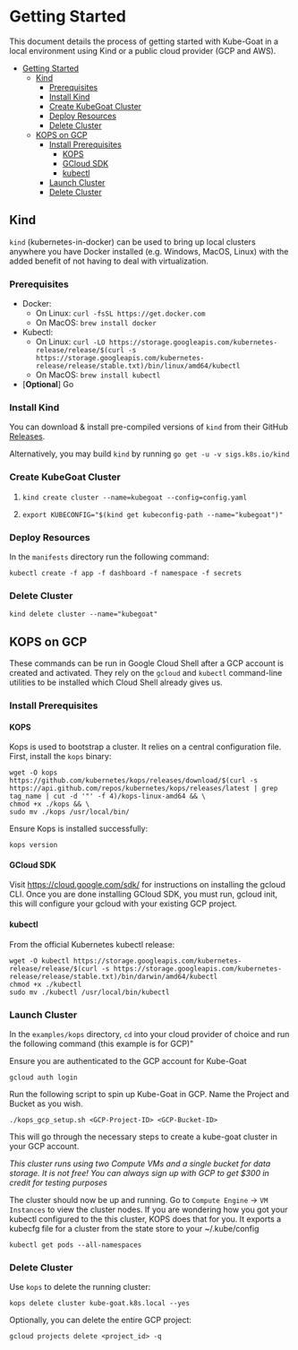 # Getting Started

This document details the process of getting started with Kube-Goat in a local
environment using Kind or a public cloud provider (GCP and AWS). 

<!-- TOC -->

- [Getting Started](#getting-started)
    - [Kind](#kind)
        - [Prerequisites](#prerequisites)
        - [Install Kind](#install-kind)
        - [Create KubeGoat Cluster](#create-kubegoat-cluster)
        - [Deploy Resources](#deploy-resources)
        - [Delete Cluster](#delete-cluster)
    - [KOPS on GCP](#kops-on-gcp)
        - [Install Prerequisites](#install-prerequisites)
            - [KOPS](#kops)
            - [GCloud SDK](#gcloud-sdk)
            - [kubectl](#kubectl)
        - [Launch Cluster](#launch-cluster)
        - [Delete Cluster](#delete-cluster-1)

<!-- /TOC -->

## Kind

`kind` (kubernetes-in-docker) can be used to bring up local clusters anywhere
you have Docker installed (e.g. Windows, MacOS, Linux) with the added benefit of
not having to deal with virtualization.

### Prerequisites

- Docker:
  - On Linux: `curl -fsSL https://get.docker.com`
  - On MacOS: `brew install docker`
- Kubectl:
  - On Linux:
    `curl -LO https://storage.googleapis.com/kubernetes-release/release/$(curl -s https://storage.googleapis.com/kubernetes-release/release/stable.txt)/bin/linux/amd64/kubectl`
  - On MacOS: `brew install kubectl`
- [**Optional**] Go

### Install Kind

You can download & install pre-compiled versions of `kind` from their GitHub
[Releases](https://github.com/kubernetes-sigs/kind/releases).

Alternatively, you may build `kind` by running `go get -u -v sigs.k8s.io/kind`

### Create KubeGoat Cluster

1. `kind create cluster --name=kubegoat --config=config.yaml`

2. `export KUBECONFIG="$(kind get kubeconfig-path --name="kubegoat")"`

### Deploy Resources

In the `manifests` directory run the following command:

`kubectl create -f app -f dashboard -f namespace -f secrets`

### Delete Cluster

`kind delete cluster --name="kubegoat"`


## KOPS on GCP

These commands can be run in Google Cloud Shell after a GCP account is created and activated. They rely on the `gcloud` and `kubectl` command-line utilities to be installed which Cloud Shell already gives us.

### Install Prerequisites

#### KOPS
Kops is used to bootstrap a cluster. It relies on a central configuration file. First, install the `kops` binary:

```
wget -O kops https://github.com/kubernetes/kops/releases/download/$(curl -s https://api.github.com/repos/kubernetes/kops/releases/latest | grep tag_name | cut -d '"' -f 4)/kops-linux-amd64 && \
chmod +x ./kops && \
sudo mv ./kops /usr/local/bin/
```

Ensure Kops is installed successfully:
```
kops version
```

#### GCloud SDK
Visit https://cloud.google.com/sdk/ for instructions on installing the gcloud CLI.
Once you are done installing GCloud SDK, you must run, gcloud init, this will configure your gcloud with your existing GCP project.

#### kubectl
From the official Kubernetes kubectl release:
```
wget -O kubectl https://storage.googleapis.com/kubernetes-release/release/$(curl -s https://storage.googleapis.com/kubernetes-release/release/stable.txt)/bin/darwin/amd64/kubectl
chmod +x ./kubectl
sudo mv ./kubectl /usr/local/bin/kubectl
```

### Launch Cluster

In the `examples/kops` directory, `cd` into your cloud provider of choice and run the following command (this example is for GCP)"

Ensure you are authenticated to the GCP account for Kube-Goat
```
gcloud auth login
```

Run the following script to spin up Kube-Goat in GCP. Name the Project and Bucket as you wish.
```
./kops_gcp_setup.sh <GCP-Project-ID> <GCP-Bucket-ID>
```

This will go through the necessary steps to create a kube-goat cluster in your GCP account.

*This cluster runs using two Compute VMs and a single bucket for data storage. It is not free! You can always sign up with GCP to get $300 in credit for testing purposes*

The cluster should now be up and running. Go to `Compute Engine` -> `VM Instances` to view the cluster nodes. If you are wondering how you got your kubectl configured to the this cluster, KOPS does that for you. It exports a kubecfg file for a cluster from the state store to your ~/.kube/config 

```
kubectl get pods --all-namespaces
```

### Delete Cluster
Use `kops` to delete the running cluster:
```
kops delete cluster kube-goat.k8s.local --yes
```
Optionally, you can delete the entire GCP project:
```
gcloud projects delete <project_id> -q
```